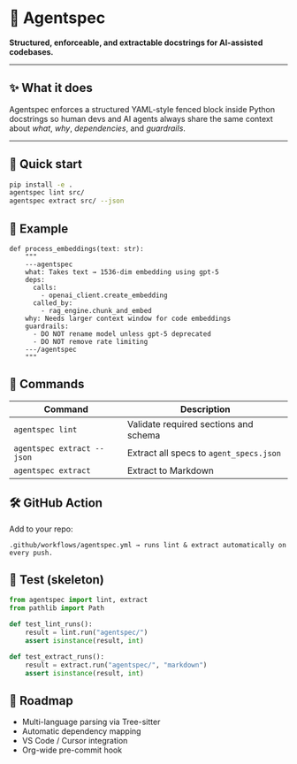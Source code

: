 # 🧠 Agentspec

**Structured, enforceable, and extractable docstrings for AI-assisted codebases.**

---

## ✨ What it does
Agentspec enforces a structured YAML-style fenced block inside Python docstrings so human devs and AI agents always share the same context about *what*, *why*, *dependencies*, and *guardrails*.

---

## 🚀 Quick start

```bash
pip install -e .
agentspec lint src/
agentspec extract src/ --json
```

## 📄 Example

```
def process_embeddings(text: str):
    """
    ---agentspec
    what: Takes text → 1536-dim embedding using gpt-5
    deps:
      calls:
        - openai_client.create_embedding
      called_by:
        - rag_engine.chunk_and_embed
    why: Needs larger context window for code embeddings
    guardrails:
      - DO NOT rename model unless gpt-5 deprecated
      - DO NOT remove rate limiting
    ---/agentspec
    """
```

## 🧩 Commands

| Command | Description |
|----------|-------------|
| `agentspec lint` | Validate required sections and schema |
| `agentspec extract --json` | Extract all specs to `agent_specs.json` |
| `agentspec extract` | Extract to Markdown |


## 🛠️ GitHub Action

Add to your repo:
```
.github/workflows/agentspec.yml → runs lint & extract automatically on every push.
```

## 🧩 Test (skeleton) 


```python
from agentspec import lint, extract
from pathlib import Path

def test_lint_runs():
    result = lint.run("agentspec/")
    assert isinstance(result, int)

def test_extract_runs():
    result = extract.run("agentspec/", "markdown")
    assert isinstance(result, int)
```

## 🧱 Roadmap

- Multi-language parsing via Tree-sitter
- Automatic dependency mapping
- VS Code / Cursor integration
- Org-wide pre-commit hook
